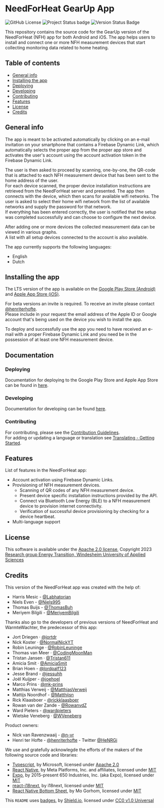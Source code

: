 # NeedForHeat GearUp App<!-- omit in toc -->
![GitHub License](https://img.shields.io/github/license/energietransitie/needforheat-gearup-app)
![Project Status badge](https://img.shields.io/badge/status-in%20progress-brightgreen)
![Version Status Badge](https://img.shields.io/badge/version-beta-orange)

This repository contains the source code for the GearUp version of the NeedForHeat (NFH) app for both Android and iOS. The app helps users to install and connect one or more NFH measurement devices that start collecting monitoring data related to home heating.

## Table of contents<!-- omit in toc -->
- [General info](#general-info)
- [Installing the app](#installing-the-app)
- [Deploying](#deploying)
- [Developing](#developing)
- [Contributing](#contributing)
- [Features](#features)
- [License](#license)
- [Credits](#credits)

## General info
The app is meant to be activated automatically by clicking on an e-mail invitation on your smartphone that contains a Firebase Dynamic Link, which automatically selects the proper app from the proper app store and activates the user's account using the account activation token in the Firebase Dynamic Link.

The user is then asked to proceed by scanning, one-by-one, the QR-code that is attached to each NFH measurement device that has been sent to the home address of the user. \
For each device scanned, the proper device installation instructions are retrieved from the NeedForHeat server and presented. The app then connects with the device, which then scans for available wifi networks. The user is asked to select their home wifi network from the list of available networks and supply the password for that network. \
If everything has been entered correctly, the user is notified that the setup was completed successfully and can choose to configure the next device.

After adding one or more devices the collected measurement data can be viewed in various graphs. \
A list with all setup devices connected to the account is also available.

The app currently supports the following languages:

- English
- Dutch

## Installing the app
The LTS version of the app is available on the [Google Play Store (Android)](https://play.google.com/store/apps/details?id=nl.windesheim.energietransitie.warmtewachter) and [Apple App Store (iOS)](https://apps.apple.com/nl/app/needforheat/id1563201993).

For beta versions an invite is required. To receive an invite please contact [@henriterhofte](https://github.com/henriterhofte). \
Please include in your request the email address of the Apple ID or Google account that's being used on the device you wish to install the app.

To deploy and successfully use the app you need to have received an e-mail with a proper Firebase Dynamic Link and you need be in the possession of at least one NFH measurement device.

## Documentation
### Deploying
Documentation for deploying to the Google Play Store and Apple App Store can be found in [here](./docs/deploying.md).

### Developing
Documentation for developing can be found [here](./docs/developing.md).

### Contributing
For contributing, please see the [Contribution Guidelines](./docs/contributing.md).\
For adding or updating a language or translation see [Translating - Getting Started](./docs/translating.md).

## Features
List of features in the NeedForHeat app:

- Account activation using Firebase Dynamic Links.
- Provisioning of NFH measurement devices.
  - Scanning of QR codes of any NFH measurement device.
  - Present device specific installation instructions provided by the API.
  - Connect via Bluetooth Low Energy (BLE) to a NFH measurement device to provision internet connectivity.
  - Verification of successful device provisioning by checking for a device heartbeat.
- Multi-language support   

## License
This software is available under the [Apache 2.0 license](./LICENSE), Copyright 2023 [Research group Energy Transition, Windesheim University of Applied Sciences](https://windesheim.nl/energietransitie)

## Credits
This version of the NeedForHeat app was created with the help of:

* Harris Mesic - [@Labhatorian](https://github.com/Labhatorian)
* Niels Even - [@Niels995](https://github.com/Niels995)
* Thomas Buijs - [@ThomasBuh](https://github.com/ThomasBuh)
* Meriyem Bilgili - [@MeriyemBilgili](https://github.com/MeriyemBilgili)

Thanks also go to the developers of previous versions of NeedForHeat and WarmteWachter, the predecessor of this app:

* Jort Driegen · [@jortdr](https://github.com/jortdr)
* Nick Koster · [@NormalNickYT](https://github.com/NormalNickYT)
* Robin Leuninge · [@RobinLeuninge](https://github.com/orgs/energietransitie/people/RobinLeuninge)
* Thomas van Meer · [@CodingMoonMan](https://github.com/orgs/energietransitie/people/CodingMoonMan)
* Tristan Jansen · [@Tristan611](https://github.com/Tristan611)
* Amicia Smit · [@AmiciaSmit](https://github.com/AmiciaSmit)
* Brian Hoen - [@lordpalf123](https://github.com/lordpalf123)
* Jesse Brand - [@jessuhh](https://github.com/Jessuhh)
* Joël Kuijper - [@joehoel](https://github.com/Joehoel)
* Marco Prins · [@mk-prins](https://github.com/mk-prins)
* Matthias Verweij - [@MatthiasVerweij](https://github.com/MatthiasVerweij)
* Mattijs Noordhof - [@Matthijsn](https://github.com/Matthijsn)
* Rick Klaasboer - [@rickklaasboer](https://github.com/rickklaasboer)
* Rowan van der Zande - [@RowanvdZ](https://github.com/RowanvdZ)
* Ward Pieters - [@wardpieters](https://github.com/wardpieters)
* Wietske Veneberg · [@WVeneberg](https://github.com/WVeneberg)

Product owners:

- Nick van Ravenzwaaij - [@n-vr](https://github.com/n-vr)
- Henri ter Hofte - [@henriterhofte](https://github.com/henriterhofte) - Twitter [@HeNRGi](https://twitter.com/HeNRGi)

We use and gratefully acknowlegde the efforts of the makers of the following source code and libraries:

- [Typescript](https://github.com/microsoft/TypeScript), by Microsoft, licensed under [Apache 2.0](https://github.com/microsoft/TypeScript/blob/master/LICENSE.txt)
- [React Native](https://github.com/facebook/react-native), by Meta Platforms, Inc. and affiliates, licensed under [MIT](https://github.com/facebook/react/blob/master/LICENSE)
- [Expo](https://github.com/expo/expo), by 2015-present 650 Industries, Inc. (aka Expo), licensed under [MIT](https://github.com/expo/expo/blob/main/LICENSE)
- [react-i18next](https://github.com/i18next/react-i18next/tree/master), by i18next, licensed under [MIT](https://github.com/i18next/react-i18next/blob/master/LICENSE)
- [React Native Bottom Sheet](https://github.com/gorhom/react-native-bottom-sheet), by Mo Gorhom, licensed under [MIT](https://github.com/gorhom/react-native-bottom-sheet/blob/master/LICENSE)

This `README` uses [badges](https://github.com/badges/shields/blob/master/LICENSE), by [Shield.io](https://github.com/badges), licensed under [CC0 v1.0 Universal](https://github.com/badges/shields/blob/master/LICENSE)